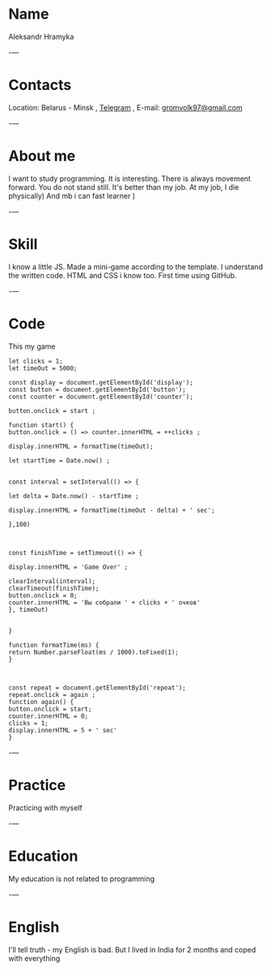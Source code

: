 # Name
Aleksandr Hramyka

-—


# Contacts
Location: Belarus - Minsk , [Telegram](https://t.me/master_thunder) , E-mail: gromvolk97@gmail.com

-—

# About me

I want to study programming. It is interesting. There is always movement forward.
You do not stand still. It's better than my job. At my job, I die physically) And mb i can fast learner )

-—


# Skill


I know a little JS. Made a mini-game according to the template. I understand the written code.
HTML and CSS i know too. First time using GitHub.


-—

# Code

This my game
```
let clicks = 1;
let timeOut = 5000;

const display = document.getElementById('display');
const button = document.getElementById('button');
const counter = document.getElementById('counter');

button.onclick = start ;

function start() {
button.onclick = () => counter.innerHTML = ++clicks ;

display.innerHTML = formatTime(timeOut);

let startTime = Date.now() ;


const interval = setInterval(() => {

let delta = Date.now() - startTime ;

display.innerHTML = formatTime(timeOut - delta) + ' sec';

},100)



const finishTime = setTimeout(() => {

display.innerHTML = 'Game Over' ;

clearInterval(interval);
clearTimeout(finishTime);
button.onclick = 0;
counter.innerHTML = 'Вы собрали ' + clicks + ' очков'
}, timeOut)


}

function formatTime(ms) {
return Number.parseFloat(ms / 1000).toFixed(1);
}



const repeat = document.getElementById('repeat');
repeat.onclick = again ;
function again() {
button.onclick = start;
counter.innerHTML = 0;
clicks = 1;
display.innerHTML = 5 + ' sec'
}
```

-—



# Practice

Practicing with myself

-—

# Education

My education is not related to programming

-—

# English

I'll tell truth - my English is bad.
But I lived in India for 2 months and
coped with everything